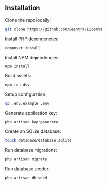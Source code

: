 ## Installation

Clone the repo locally:

```sh
git clone https://github.com/Beentra/Licenta
```

Install PHP dependencies:

```sh
composer install
```

Install NPM dependencies:

```sh
npm install
```

Build assets:

```sh
npm run dev
```

Setup configuration:

```sh
cp .env.example .env
```

Generate application key:

```sh
php artisan key:generate
```

Create an SQLite database:

```sh
touch database/database.sqlite
```

Run database migrations:

```sh
php artisan migrate
```

Run database seeder:

```sh
php artisan db:seed
```